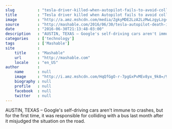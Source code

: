 ```yaml
---
slug          : "tesla-driver-killed-when-autopilot-fails-to-avoid-collision-sparking-investigation"
title         : "Tesla driver killed when Autopilot fails to avoid collision, sparking investigation"
image         : "http://a.amz.mshcdn.com/media/ZgkyMDE2LzA2LzMwLzgyLzg4YzllYjAxZjU2YjQ2YWNhYzA5OWU2ZGYyZmZmNDc0LmIxNGU4LmpwZwpwCXRodW1iCTEyMDB4NjMwCmUJanBn/6e97c0d2/a6b/88c9eb01f56b46acac099e6df2fff474.jpg"
source        : "http://mashable.com/2016/06/30/tesla-autopilot-death-investigation/"
date          : "2016-06-30T21:13:48-03:00"
description   : "AUSTIN, TEXAS – Google's self-driving cars aren't immune to crashes, but for the first time, it was responsible for colliding with a bus last month after it misjudged the situation on the road."
categories    : ['technology']
tags          : ['Mashable']
site          :
    title     : "Mashable"
    url       : "http://mashable.com"
    locale    : "en_US"
author        :
    name      : null
    image     : "http://i.amz.mshcdn.com/HqQfGgO-r-7pgGxPvMEv8yx_9k8=/90x90/2016%2F09%2F16%2Fc4%2Fhttpsd2mhye01h4nj2n.cloudfront.netmediaZgkyMDE1LzA5.ebdc4.jpg"
    biography : null
    profile   : null
    facebook  : null
    twitter   : null
---
```


AUSTIN, TEXAS – Google's self-driving cars aren't immune to crashes, but for the first time, it was responsible for colliding with a bus last month after it misjudged the situation on the road.
